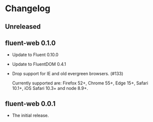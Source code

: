 # Changelog

## Unreleased

## fluent-web 0.1.0

  - Update to Fluent 0.10.0
  - Update to FluentDOM 0.4.1
  - Drop support for IE and old evergreen browsers. (#133)

    Currently supported are: Firefox 52+, Chrome 55+, Edge 15+, Safari 10.1+,
    iOS Safari 10.3+ and node 8.9+.

## fluent-web 0.0.1

  - The initial release.
